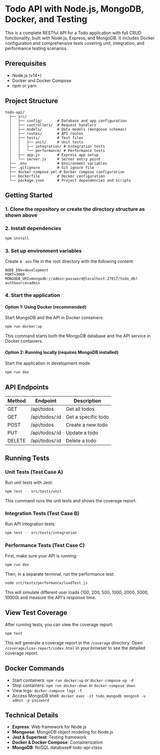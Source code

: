 # Todo API with Node.js, MongoDB, Docker, and Testing

This is a complete RESTful API for a Todo application with full CRUD functionality, built with Node.js, Express, and MongoDB. It includes Docker configuration and comprehensive tests covering unit, integration, and performance testing scenarios.

## Prerequisites

- Node.js (v14+)
- Docker and Docker Compose
- npm or yarn

## Project Structure

```
todo-api/
  ├── src/
  │   ├── config/       # Database and app configuration
  │   ├── controllers/  # Request handlers
  │   ├── models/       # Data models (mongoose schemas)
  │   ├── routes/       # API routes
  │   ├── tests/        # Test files
  │   │   ├── unit/     # Unit tests
  │   │   ├── integration/ # Integration tests
  │   │   └── performance/ # Performance tests
  │   ├── app.js        # Express app setup
  │   └── server.js     # Server entry point
  ├── .env              # Environment variables
  ├── .gitignore        # Git ignore file
  ├── docker-compose.yml # Docker compose configuration
  ├── Dockerfile        # Docker configuration
  └── package.json      # Project dependencies and scripts
```

## Getting Started

### 1. Clone the repository or create the directory structure as shown above

### 2. Install dependencies

```bash
npm install
```

### 3. Set up environment variables

Create a `.env` file in the root directory with the following content:

```
NODE_ENV=development
PORT=3000
MONGODB_URI=mongodb://admin:password@localhost:27017/todo_db?authSource=admin
```

### 4. Start the application

#### Option 1: Using Docker (recommended)

Start MongoDB and the API in Docker containers:

```bash
npm run docker:up
```

This command starts both the MongoDB database and the API service in Docker containers.

#### Option 2: Running locally (requires MongoDB installed)

Start the application in development mode:

```bash
npm run dev
```

## API Endpoints

| Method | Endpoint        | Description           |
|--------|-----------------|------------------------|
| GET    | /api/todos      | Get all todos         |
| GET    | /api/todos/:id  | Get a specific todo   |
| POST   | /api/todos      | Create a new todo     |
| PUT    | /api/todos/:id  | Update a todo         |
| DELETE | /api/todos/:id  | Delete a todo         |

## Running Tests

### Unit Tests (Test Case A)

Run unit tests with Jest:

```bash
npm test -- src/tests/unit
```

This command runs the unit tests and shows the coverage report.

### Integration Tests (Test Case B)

Run API integration tests:

```bash
npm test -- src/tests/integration
```

### Performance Tests (Test Case C)

First, make sure your API is running:

```bash
npm run dev
```

Then, in a separate terminal, run the performance test:

```bash
node src/tests/performance/loadTest.js
```

This will simulate different user loads (100, 200, 500, 1000, 2000, 5000, 10000) and measure the API's response time.

## View Test Coverage

After running tests, you can view the coverage report:

```bash
npm test
```

This will generate a coverage report in the `/coverage` directory. Open `/coverage/lcov-report/index.html` in your browser to see the detailed coverage report.

## Docker Commands

- Start containers: `npm run docker:up` or `docker-compose up -d`
- Stop containers: `npm run docker:down` or `docker-compose down`
- View logs: `docker-compose logs -f`
- Access MongoDB shell: `docker exec -it todo_mongodb mongosh -u admin -p password`

## Technical Details

- **Express**: Web framework for Node.js
- **Mongoose**: MongoDB object modeling for Node.js
- **Jest & Supertest**: Testing framework
- **Docker & Docker Compose**: Containerization
- **MongoDB**: NoSQL database# todo-api-class
